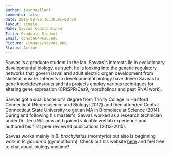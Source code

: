 ```yaml
---
author: jasongallant
comments: false
date: 2015-02-26 16:36:01+00:00
layout: single
Name: Savvas Constantinou
Title: Graduate Student
Email: consta64@msu.edu
Picture: /images/savvas.png
Status: Active
---
```


Savvas is a graduate student in the lab. Savvas's interests lie in evolutionary developmental biology, as such, he is looking into the genetic regulatory networks that govern larval and adult electric organ development from skeletal muscle.
Interests in developmental biology have driven Savvas to gene knockdowns/outs and his projects employ various techniques for altering gene expression (CRISPR/Cas9, morpholinos and past RNAi work).

Savvas got a dual bachelor's degree from Trinity College in Hartford Connecticut (Neuroscience and Biology; 2012) and then attended Central Connecticut State University to get an MA in Biomolecular Science (2014). During and following his master's, Savvas worked as a research technician under Dr. Terri Williams and gained valuable wetlab experience and authored his first peer reviewed publications (2013-2015).

Savvas works mainly in _B. brachyistius_ (mormyrid) but also is beginning work in _B. gauderio_ (gymnotiform).
Check out his website [here](https://savvasjconstantinou.weebly.com) and feel free to chat about biology anytime!
